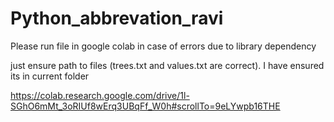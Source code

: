# Python_abbrevation_ravi

Please run file in google colab in case of errors due to library dependency

just ensure path to files (trees.txt and values.txt are correct). I have ensured its in current folder 

https://colab.research.google.com/drive/1l-SGhO6mMt_3oRIUf8wErq3UBqFf_W0h#scrollTo=9eLYwpb16THE

